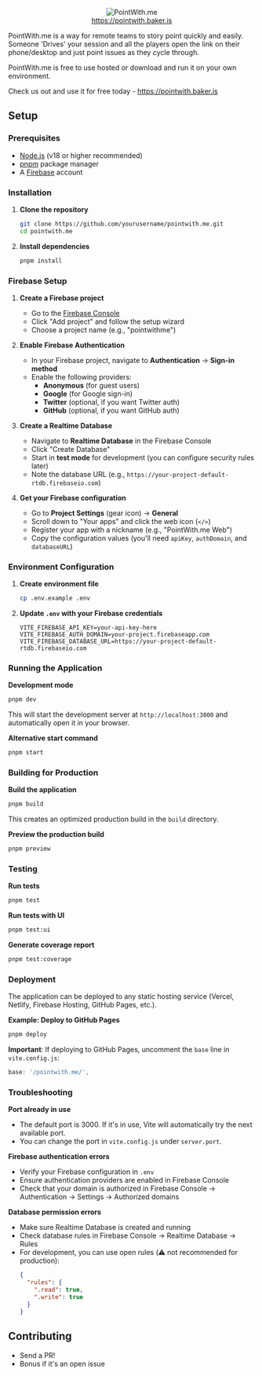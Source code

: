 <p align="center">
 <img src="https://www.pointwith.me/android-chrome-192x192.png" alt="PointWith.me"/>
 <br />
 <a href="https://pointwith.baker.is">https://pointwith.baker.is</a>
</p>

PointWith.me is a way for remote teams to story point quickly and easily. Someone 'Drives' your session and all the players open the link on their phone/desktop and just point issues as they cycle through.

PointWith.me is free to use hosted or download and run it on your own environment.

Check us out and use it for free today - https://pointwith.baker.is

## Setup

### Prerequisites

- [Node.js](https://nodejs.org/) (v18 or higher recommended)
- [pnpm](https://pnpm.io/) package manager
- A [Firebase](https://firebase.google.com/) account

### Installation

1. **Clone the repository**
   ```bash
   git clone https://github.com/yourusername/pointwith.me.git
   cd pointwith.me
   ```

2. **Install dependencies**
   ```bash
   pnpm install
   ```

### Firebase Setup

1. **Create a Firebase project**
   - Go to the [Firebase Console](https://console.firebase.google.com/)
   - Click "Add project" and follow the setup wizard
   - Choose a project name (e.g., "pointwithme")

2. **Enable Firebase Authentication**
   - In your Firebase project, navigate to **Authentication** → **Sign-in method**
   - Enable the following providers:
     - **Anonymous** (for guest users)
     - **Google** (for Google sign-in)
     - **Twitter** (optional, if you want Twitter auth)
     - **GitHub** (optional, if you want GitHub auth)

3. **Create a Realtime Database**
   - Navigate to **Realtime Database** in the Firebase Console
   - Click "Create Database"
   - Start in **test mode** for development (you can configure security rules later)
   - Note the database URL (e.g., `https://your-project-default-rtdb.firebaseio.com`)

4. **Get your Firebase configuration**
   - Go to **Project Settings** (gear icon) → **General**
   - Scroll down to "Your apps" and click the web icon (`</>`)
   - Register your app with a nickname (e.g., "PointWith.me Web")
   - Copy the configuration values (you'll need `apiKey`, `authDomain`, and `databaseURL`)

### Environment Configuration

1. **Create environment file**
   ```bash
   cp .env.example .env
   ```

2. **Update `.env` with your Firebase credentials**
   ```env
   VITE_FIREBASE_API_KEY=your-api-key-here
   VITE_FIREBASE_AUTH_DOMAIN=your-project.firebaseapp.com
   VITE_FIREBASE_DATABASE_URL=https://your-project-default-rtdb.firebaseio.com
   ```

### Running the Application

**Development mode**
```bash
pnpm dev
```
This will start the development server at `http://localhost:3000` and automatically open it in your browser.

**Alternative start command**
```bash
pnpm start
```

### Building for Production

**Build the application**
```bash
pnpm build
```
This creates an optimized production build in the `build` directory.

**Preview the production build**
```bash
pnpm preview
```

### Testing

**Run tests**
```bash
pnpm test
```

**Run tests with UI**
```bash
pnpm test:ui
```

**Generate coverage report**
```bash
pnpm test:coverage
```

### Deployment

The application can be deployed to any static hosting service (Vercel, Netlify, Firebase Hosting, GitHub Pages, etc.).

**Example: Deploy to GitHub Pages**
```bash
pnpm deploy
```

**Important**: If deploying to GitHub Pages, uncomment the `base` line in `vite.config.js`:
```javascript
base: '/pointwith.me/',
```

### Troubleshooting

**Port already in use**
- The default port is 3000. If it's in use, Vite will automatically try the next available port.
- You can change the port in `vite.config.js` under `server.port`.

**Firebase authentication errors**
- Verify your Firebase configuration in `.env`
- Ensure authentication providers are enabled in Firebase Console
- Check that your domain is authorized in Firebase Console → Authentication → Settings → Authorized domains

**Database permission errors**
- Make sure Realtime Database is created and running
- Check database rules in Firebase Console → Realtime Database → Rules
- For development, you can use open rules (⚠️ not recommended for production):
  ```json
  {
    "rules": {
      ".read": true,
      ".write": true
    }
  }
  ```

## Contributing
- Send a PR!
- Bonus if it's an open issue
